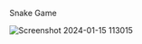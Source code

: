 Snake Game

![Screenshot 2024-01-15 113015](https://github.com/SivaPrakash8825/Snake-Game/assets/114502494/5c021f26-875d-4c8d-ae80-0b5612a450fb)
